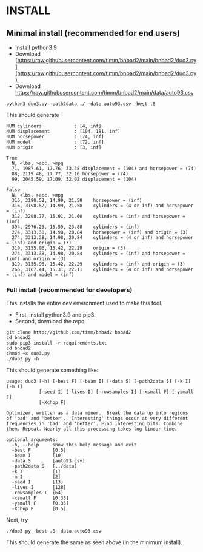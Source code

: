 # INSTALL

## Minimal install (recommended for end users)

- Install python3.9
- Download [https://raw.githubusercontent.com/timm/bnbad2/main/bnbad2/duo3.py](https://raw.githubusercontent.com/timm/bnbad2/main/bnbad2/duo3.py)
- Download https://raw.githubusercontent.com/timm/bnbad2/main/data/auto93.csv

```
python3 duo3.py -path2data ./ -data auto93.csv -best .8
```

This should generate

```
NUM cylinders            : [4, inf]
NUM displacement         : [104, 181, inf]
NUM horsepower           : [74, inf]
NUM model                : [72, inf]
NUM origin               : [3, inf]

True
  N, <lbs, >acc, >mpg
  71, 1987.61, 17.76, 33.38	displacement = (104) and horsepower = (74)
  88, 2119.48, 17.77, 32.16	horsepower = (74)
  99, 2045.59, 17.09, 32.02	displacement = (104)

False
  N, <lbs, >acc, >mpg
  316, 3198.52, 14.99, 21.58	horsepower = (inf)
  316, 3198.52, 14.99, 21.58	cylinders = (4 or inf) and horsepower = (inf)
  312, 3208.77, 15.01, 21.60	cylinders = (inf) and horsepower = (inf)
  394, 2976.23, 15.59, 23.88	cylinders = (inf)
  274, 3313.38, 14.98, 20.84	horsepower = (inf) and origin = (3)
  274, 3313.38, 14.98, 20.84	cylinders = (4 or inf) and horsepower = (inf) and origin = (3)
  319, 3155.96, 15.42, 22.29	origin = (3)
  274, 3313.38, 14.98, 20.84	cylinders = (inf) and horsepower = (inf) and origin = (3)
  319, 3155.96, 15.42, 22.29	cylinders = (inf) and origin = (3)
  266, 3167.44, 15.31, 22.11	cylinders = (4 or inf) and horsepower = (inf) and model = (inf)
```

### Full install (recommended for developers)

This installs the entire dev environment used to make this tool.


- First, install python3.9 and pip3.
- Second, download the repo

```
git clone http://github.com/timm/bnbad2 bnbad2  
cd bndad2
sudo pip3 install -r requirements.txt
cd bndad2
chmod +x duo3.py  
./duo3.py -h  
```

This should generate something like:

```
usage: duo3 [-h] [-best F] [-beam I] [-data S] [-path2data S] [-k I] [-m I]
            [-seed I] [-lives I] [-rowsamples I] [-xsmall F] [-ysmall F]
            [-Xchop F]

Optimizer, written as a data miner.  Break the data up into regions
of 'bad' and 'better'. 'Interesting' things occur at very different
frequencies in 'bad' and 'better'. Find interesting bits. Combine
them. Repeat. Nearly all this processing takes log linear time.

optional arguments:
  -h, --help     show this help message and exit
  -best F        [0.5]
  -beam I        [10]
  -data S        [auto93.csv]
  -path2data S   [../data]
  -k I           [1]
  -m I           [2]
  -seed I        [13]
  -lives I       [128]
  -rowsamples I  [64]
  -xsmall F      [0.35]
  -ysmall F      [0.35]
  -Xchop F       [0.5]
```

Next, try

```
./duo3.py -best .8 -data auto93.csv
```

This should generate the same as seen above (in the minimum install).

